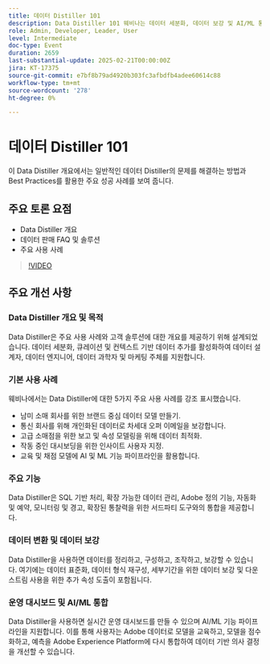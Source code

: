 ```yaml
---
title: 데이터 Distiller 101
description: Data Distiller 101 웨비나는 데이터 세분화, 데이터 보강 및 AI/ML 통합 기능을 강조하며 데이터 설계자 및 마케팅 엔터티에 확장 가능한 솔루션을 제공하여 데이터 중심의 의사 결정을 향상시킵니다.
role: Admin, Developer, Leader, User
level: Intermediate
doc-type: Event
duration: 2659
last-substantial-update: 2025-02-21T00:00:00Z
jira: KT-17375
source-git-commit: e7bf8b79ad4920b303fc3afbdfb4adee60614c88
workflow-type: tm+mt
source-wordcount: '278'
ht-degree: 0%

---
```



# 데이터 Distiller 101

이 Data Distiller 개요에서는 일반적인 데이터 Distiller의 문제를 해결하는 방법과 Best Practices를 활용한 주요 성공 사례를 보여 줍니다.

## 주요 토론 요점

* Data Distiller 개요
* 데이터 판매 FAQ 및 솔루션
* 주요 사용 사례

>[!VIDEO](https://video.tv.adobe.com/v/3444454/?learn=on&enablevpops)

## 주요 개선 사항

### Data Distiller 개요 및 목적

Data Distiller은 주요 사용 사례와 고객 솔루션에 대한 개요를 제공하기 위해 설계되었습니다. 데이터 세분화, 큐레이션 및 컨텍스트 기반 데이터 추가를 활성화하여 데이터 설계자, 데이터 엔지니어, 데이터 과학자 및 마케팅 주체를 지원합니다.

### 기본 사용 사례

웨비나에서는 Data Distiller에 대한 5가지 주요 사용 사례를 강조 표시했습니다.

* 남미 소매 회사를 위한 브랜드 중심 데이터 모델 만들기.
* 통신 회사를 위해 개인화된 데이터로 차세대 오퍼 이메일을 보강합니다.
* 고급 소매점을 위한 보고 및 속성 모델링을 위해 데이터 최적화.
* 작동 중인 대시보딩을 위한 인사이트 사용자 지정.
* 교육 및 채점 모델에 AI 및 ML 기능 파이프라인을 활용합니다.

### 주요 기능

Data Distiller은 SQL 기반 처리, 확장 가능한 데이터 관리, Adobe 정의 기능, 자동화 및 예약, 모니터링 및 경고, 확장된 통찰력을 위한 서드파티 도구와의 통합을 제공합니다.

### 데이터 변환 및 데이터 보강

Data Distiller을 사용하면 데이터를 정리하고, 구성하고, 조작하고, 보강할 수 있습니다. 여기에는 데이터 표준화, 데이터 형식 재구성, 세부기간을 위한 데이터 보강 및 다운스트림 사용을 위한 추가 속성 도출이 포함됩니다.

### 운영 대시보드 및 AI/ML 통합

Data Distiller을 사용하면 실시간 운영 대시보드를 만들 수 있으며 AI/ML 기능 파이프라인을 지원합니다. 이를 통해 사용자는 Adobe 데이터로 모델을 교육하고, 모델을 점수화하고, 예측을 Adobe Experience Platform에 다시 통합하여 데이터 기반 의사 결정을 개선할 수 있습니다.
